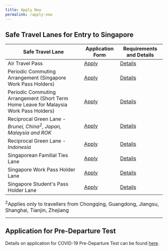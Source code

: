 ```yaml
---
title: Apply Now
permalink: /apply-now
---
```


## Safe Travel Lanes for Entry to Singapore

|Safe Travel Lane | Application Form| Requirements and Details |
| ------------- |-------------------| -----------------------------|
|Air Travel Pass| [Apply](https://go.gov.sg/atpsg) | [Details](/atp/overview)  |
|Periodic Commuting Arrangement (Singapore Work Pass Holders)| [Apply](https://eservices.ica.gov.sg/STO) |  [Details](/pca/requirements-and-process)|
|Periodic Commuting Arrangement (Short Term Home Leave for Malaysia Work Pass Holders)| [Apply](https://go.gov.sg/pcasgpr) | [Details](/pca/sc-pr-leave)|
|Reciprocal Green Lane - <i>Brunei, China<sup>2</sup>, Japan, Malaysia and ROK</i> | [Apply](https://eservices.ica.gov.sg/STO) | [Details](/rgl/overview) |   
|Reciprocal Green Lane - <i>Indonesia</i>| [Apply](/indonesia/rgl/apply-now) | [Details](indonesia/rgl/requirements-and-process) | 
|Singaporean Familial Ties Lane| [Apply](https://form.gov.sg/#!/5e3648e9405c180011dc5f9c)| [Details](/scpr-familial-ties-lane/requirements-and-process) |  
|Singapore Work Pass Holder Lane| [Apply](https://www.mom.gov.sg/covid-19/requirements-to-bring-pass-holders-into-singapore) | [Details](/wphl/requirements-and-process)|
|Singapore Student's Pass Holder Lane| [Apply](https://form.gov.sg/#!/5e3648e9405c180011dc5f9c) | [Details](/stpl/requirements-and-process) |

<font size="3"><sup>2</sup>Applies only to travellers from Chongqing, Guangdong, Jiangsu, Shanghai, Tianjin, Zhejiang</font>

-----

## Application for Pre-Departure Test

Details on application for COVID-19 Pre-Departure Test can be found [here](/health/pre-departure-test).


